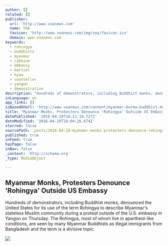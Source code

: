 ```yaml
---
author: []
related: []
publisher:
  url: 'http://www.voanews.com'
  name: VOA
  favicon: 'http://www.voanews.com/img/voa/favicon.ico'
  domain: www.voanews.com
keywords:
  - rohingya
  - buddhists
  - myanmar
  - rakhine
  - embassy
  - marciel
  - kyaw
  - counsellor
  - yangon
  - demonstration
description: "Hundreds of demonstrators, including Buddhist monks, denounced the United States for its use of the term Rohingya to describe Myanmar's stateless Muslim community during a protest outside of the U.S. embassy in Yangon on Thursday. The Rohingya, most of whom live in apartheid-like conditions, are seen by many Myanmar Buddhists as illegal immigrants from Bangladesh and the term is a divisive topic."
inLanguage: en
app_links: []
isBasedOnUrl: 'http://www.voanews.com/content/myanmar-burma-buddhist-monks-slam/3306740.html'
title: "Myanmar Monks, Protesters Denounce 'Rohingya' Outside US Embassy"
datePublished: '2016-04-28T18:11:10.727Z'
dateModified: '2016-04-28T18:04:26.674Z'
starred: false
sourcePath: _posts/2016-04-28-myanmar-monks-protesters-denounce-rohingya-outside-us-emb.md
published: true
inFeed: true
hasPage: false
inNav: false
_context: 'http://schema.org'
_type: MediaObject

---
```

<article style=""><h1>Myanmar Monks, Protesters Denounce 'Rohingya' Outside US Embassy</h1><p>Hundreds of demonstrators, including Buddhist monks, denounced the United States for its use of the term Rohingya to describe Myanmar's stateless Muslim community during a protest outside of the U.S. embassy in Yangon on Thursday. The Rohingya, most of whom live in apartheid-like conditions, are seen by many Myanmar Buddhists as illegal immigrants from Bangladesh and the term is a divisive topic.</p><img src="http://gdb.voanews.com/F2BB01EB-DA3B-4256-9EF7-8D2DA186A6B8_mw1024_mh1024_s.png" /></article>